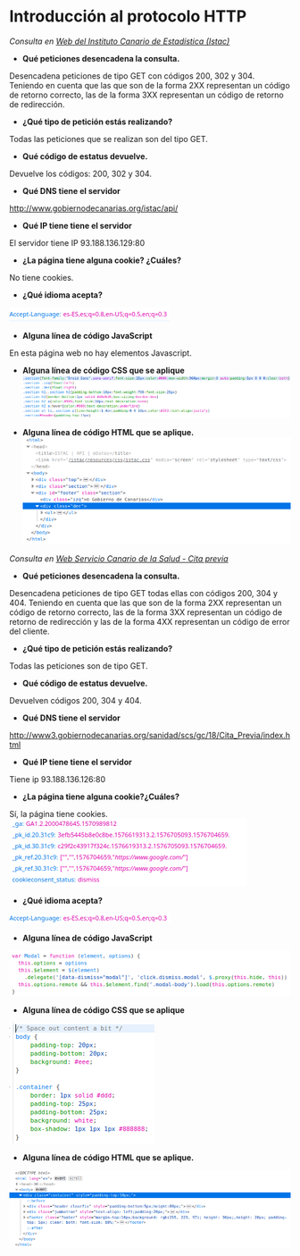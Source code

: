 # Introducción al protocolo HTTP  

*Consulta en [Web del Instituto Canario de Estadística (Istac) ](http://www.gobiernodecanarias.org/istac/api/)*

* **Qué peticiones desencadena la consulta.** 
 
 Desencadena peticiones de tipo GET con códigos 200, 302 y 304. 
 Teniendo en cuenta que las que son de la forma 2XX representan un código de retorno correcto, las de la forma 3XX representan un código de retorno de redirección. 

* **¿Qué tipo de petición estás realizando?**

 Todas las peticiones que se realizan son del tipo GET.  

* **Qué código de estatus devuelve.** 

Devuelve los códigos: 200, 302 y 304.  

* **Qué DNS tiene el servidor**

http://www.gobiernodecanarias.org/istac/api/

* **Qué IP tiene tiene el servidor** 

El servidor tiene IP 93.188.136.129:80

* **¿La página tiene alguna cookie? ¿Cuáles?**   

No tiene cookies.

* **¿Qué idioma acepta?**   

![idioma](imagenes/idioma.png)

* **Alguna línea de código JavaScript**  

En esta página web no hay elementos Javascript.

* **Alguna línea de código CSS que se aplique**
![css](imagenes/css.png)


* **Alguna línea de código HTML que se aplique.**    
![html](imagenes/html.png)

*Consulta en [Web Servicio Canario de la Salud - Cita previa](http://www3.gobiernodecanarias.org/sanidad/scs/gc/18/Cita_Previa/index.html)*

* **Qué peticiones desencadena la consulta.** 

 Desencadena peticiones de tipo GET todas ellas con códigos 200, 304 y 404. 
 Teniendo en cuenta que las que son de la forma 2XX representan un código de retorno correcto, las de la forma 3XX representan un código de retorno de redirección y las de la forma 4XX representan un código de error del cliente.

* **¿Qué tipo de petición estás realizando?**  

Todas las peticiones son de tipo GET.

* **Qué código de estatus devuelve.**  

Devuelven códigos 200, 304 y 404.

* **Qué DNS tiene el servidor**

http://www3.gobiernodecanarias.org/sanidad/scs/gc/18/Cita_Previa/index.html

* **Qué IP tiene tiene el servidor**   

Tiene ip 93.188.136.126:80

* **¿La página tiene alguna cookie?¿Cuáles?**   

Sí, la página tiene cookies.  
![cookies](imagenes/cookies.png)  

* **¿Qué idioma acepta?**    

![idioma2](imagenes/idioma2.png)

* **Alguna línea de código JavaScript** 

![js](imagenes/js.png)

* **Alguna línea de código CSS que se aplique**  

![css2](imagenes/css2.png)

* **Alguna línea de código HTML que se aplique.**   

![html2](imagenes/html2.png)